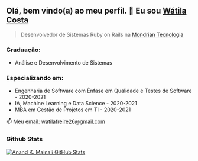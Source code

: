 ## Olá, bem vindo(a) ao meu perfil. 👋 Eu sou [Wátila Costa](http://watilacosta.com.br)
> Desenvolvedor de Sistemas Ruby on Rails na [Mondrian Tecnologia](http://www.mondriantecnologia.com/)

### Graduação:
- Análise e Desenvolvimento de Sistemas

### Especializando em:
- Engenharia de Software com Ênfase em Qualidade e Testes de Software - 2020-2021
- IA, Machine Learning e Data Science - 2020-2021
- MBA em Gestão de Projetos em TI - 2020-2021

📫 Meu email: watilafreire26@gmail.com

### Github Stats

[![Anand K. Mainali GitHub Stats](https://github-readme-stats.vercel.app/api?username=anandmainali&show_icons=true&count_private=true)](https://github.com/anandmainali)
